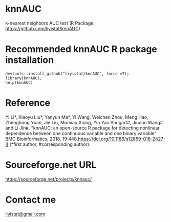 # knnAUC
k-nearest neighbors AUC test (R Package: https://github.com/liyistat/knnAUC)


# Recommended knnAUC R package installation
```{r}
devtools::install_github("liyistat/knnAUC", force =T);
library(knnAUC);
help(knnAUC)
```

# Reference
Yi Li*, Xiaoyu Liu*, Yanyun Ma*, Yi Wang, Weichen Zhou, Meng Hao, Zhenghong Yuan, Jie Liu, Momiao Xiong, Yin Yao Shugart#, Jiucun Wang# and Li Jin#. "knnAUC: an open-source R package for detecting nonlinear dependence between one continuous variable and one binary variable" BMC Bioinformatics, 2018. 19:448.https://doi.org/10.1186/s12859-018-2427-4 (*first author, #corresponding author).

# Sourceforge.net URL
https://sourceforge.net/projects/knnauc/

# Contact me 
liyistat@gmail.com
